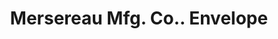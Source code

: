 ---
doi: 10.7916/D8T4556H
date_other: '1894'
date_other_textual: '1894'
form: printed ephemera
genre:
- Envelopes
name:
- Mersereau Mfg. Co.
object_in_context_url: https://biggert.cul.columbia.edu/items/view/ave_biggert_00860
subject_hierarchical_geographic:
- New York, New York, United States
subject_name:
- Mersereau Mfg. Co.
title: Mersereau Mfg. Co.. Envelope
sort_title: Mersereau Mfg. Co.. Envelope
call_number: ave_biggert_00860
coordinates:
- 40.69277777777778,-73.99027777777778
pid: ave_biggert_00860
identifiers: ave_biggert_00860
thumbnail: false
permalink: /biggert/ave_biggert_00860/
layout: iiif-image-page
---
